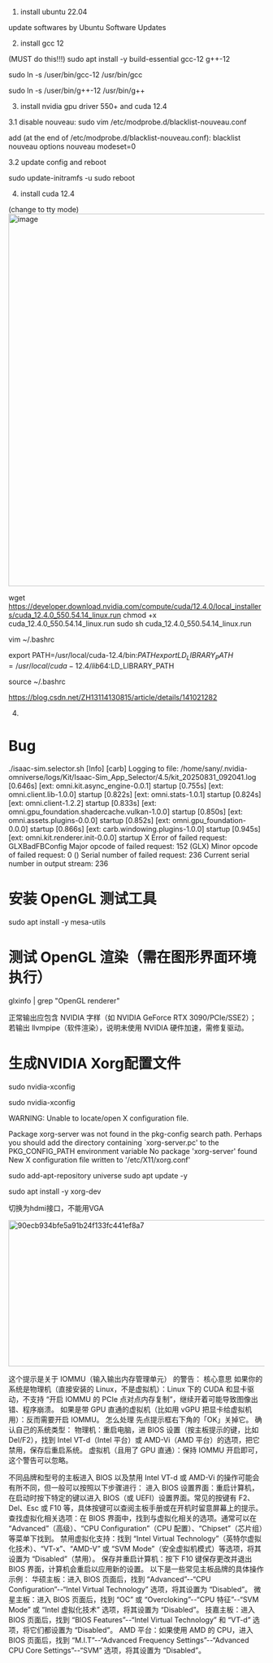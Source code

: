 
1. install ubuntu 22.04

update softwares by Ubuntu Software Updates

2. install gcc 12

(MUST do this!!!)
sudo apt install -y build-essential gcc-12 g++-12

sudo ln -s /user/bin/gcc-12 /usr/bin/gcc

sudo ln -s /user/bin/g++-12 /usr/bin/g++


3. install nvidia gpu driver 550+ and cuda 12.4

3.1 disable  nouveau:
sudo vim /etc/modprobe.d/blacklist-nouveau.conf

add (at the end of /etc/modprobe.d/blacklist-nouveau.conf):
blacklist nouveau
options nouveau modeset=0

3.2 update config and reboot

sudo update-initramfs -u
sudo reboot


4. install cuda 12.4

(change to tty mode)
<img width="1106" height="733" alt="image" src="https://github.com/user-attachments/assets/c2f491a3-bb9b-459e-9735-3de014d33722" />




wget https://developer.download.nvidia.com/compute/cuda/12.4.0/local_installers/cuda_12.4.0_550.54.14_linux.run
chmod +x cuda_12.4.0_550.54.14_linux.run
sudo sh cuda_12.4.0_550.54.14_linux.run

vim ~/.bashrc

export PATH=/usr/local/cuda-12.4/bin:$PATH
export LD_LIBRARY_PATH=/usr/local/cuda-12.4/lib64:$LD_LIBRARY_PATH

source ~/.bashrc




https://blog.csdn.net/ZH13114130815/article/details/141021282



4. 


# Bug

./isaac-sim.selector.sh 
[Info] [carb] Logging to file: /home/sany/.nvidia-omniverse/logs/Kit/Isaac-Sim_App_Selector/4.5/kit_20250831_092041.log
[0.646s] [ext: omni.kit.async_engine-0.0.1] startup
[0.755s] [ext: omni.client.lib-1.0.0] startup
[0.822s] [ext: omni.stats-1.0.1] startup
[0.824s] [ext: omni.client-1.2.2] startup
[0.833s] [ext: omni.gpu_foundation.shadercache.vulkan-1.0.0] startup
[0.850s] [ext: omni.assets.plugins-0.0.0] startup
[0.852s] [ext: omni.gpu_foundation-0.0.0] startup
[0.866s] [ext: carb.windowing.plugins-1.0.0] startup
[0.945s] [ext: omni.kit.renderer.init-0.0.0] startup
X Error of failed request:  GLXBadFBConfig
  Major opcode of failed request:  152 (GLX)
  Minor opcode of failed request:  0 ()
  Serial number of failed request:  236
  Current serial number in output stream:  236


  # 安装 OpenGL 测试工具
sudo apt install -y mesa-utils
# 测试 OpenGL 渲染（需在图形界面环境执行）
glxinfo | grep "OpenGL renderer"


正常输出应包含 NVIDIA 字样（如 NVIDIA GeForce RTX 3090/PCIe/SSE2）；
若输出 llvmpipe（软件渲染），说明未使用 NVIDIA 硬件加速，需修复驱动。


# 生成NVIDIA Xorg配置文件
sudo nvidia-xconfig

sudo nvidia-xconfig

WARNING: Unable to locate/open X configuration file.

Package xorg-server was not found in the pkg-config search path.
Perhaps you should add the directory containing `xorg-server.pc'
to the PKG_CONFIG_PATH environment variable
No package 'xorg-server' found
New X configuration file written to '/etc/X11/xorg.conf'

sudo add-apt-repository universe
sudo apt update -y

sudo apt install -y xorg-dev

切换为hdmi接口，不能用VGA



<img width="1980" height="288" alt="90ecb934bfe5a91b24f133fc441ef8a7" src="https://github.com/user-attachments/assets/1f58248b-2a98-4cbd-b75c-aa2fa2d911f4" />



这个提示是关于 IOMMU（输入输出内存管理单元） 的警告：
核心意思
如果你的系统是物理机（直接安装的 Linux，不是虚拟机）：Linux 下的 CUDA 和显卡驱动，不支持 “开启 IOMMU 的 PCIe 点对点内存复制”，继续开着可能导致图像出错、程序崩溃。
如果是带 GPU 直通的虚拟机（比如用 vGPU 把显卡给虚拟机用）：反而需要开启 IOMMU。
怎么处理
先点提示框右下角的「OK」关掉它。
确认自己的系统类型：
物理机：重启电脑，进 BIOS 设置（按主板提示的键，比如Del/F2），找到 Intel VT-d（Intel 平台）或 AMD-Vi（AMD 平台）的选项，把它禁用，保存后重启系统。
虚拟机（且用了 GPU 直通）：保持 IOMMU 开启即可，这个警告可以忽略。



不同品牌和型号的主板进入 BIOS 以及禁用 Intel VT-d 或 AMD-Vi 的操作可能会有所不同，但一般可以按照以下步骤进行：
进入 BIOS 设置界面：重启计算机，在启动时按下特定的键以进入 BIOS（或 UEFI）设置界面。常见的按键有 F2、Del、Esc 或 F10 等，具体按键可以查阅主板手册或在开机时留意屏幕上的提示。
查找虚拟化相关选项：在 BIOS 界面中，找到与虚拟化相关的选项。通常可以在 “Advanced”（高级）、“CPU Configuration”（CPU 配置）、“Chipset”（芯片组）等菜单下找到。
禁用虚拟化支持：找到 “Intel Virtual Technology”（英特尔虚拟化技术）、“VT-x”、“AMD-V” 或 “SVM Mode”（安全虚拟机模式）等选项，将其设置为 “Disabled”（禁用）。
保存并重启计算机：按下 F10 键保存更改并退出 BIOS 界面，计算机会重启以应用新的设置。
以下是一些常见主板品牌的具体操作示例：
华硕主板：进入 BIOS 页面后，找到 “Advanced”--“CPU Configuration”--“Intel Virtual Technology” 选项，将其设置为 “Disabled”。
微星主板：进入 BIOS 页面后，找到 “OC” 或 “Overcloking”--“CPU 特征”--“SVM Mode” 或 “Intel 虚拟化技术” 选项，将其设置为 “Disabled”。
技嘉主板：进入 BIOS 页面后，找到 “BIOS Features”--“Intel Virtual Technology” 和 “VT-d” 选项，将它们都设置为 “Disabled”。
AMD 平台：如果使用 AMD 的 CPU，进入 BIOS 页面后，找到 “M.I.T”--“Advanced Frequency Settings”--“Advanced CPU Core Settings”--“SVM” 选项，将其设置为 “Disabled”。



